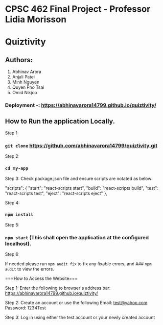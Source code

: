 # CPSC 462 Final Project - Professor Lidia Morisson 

# Quiztivity
## Authors:
1. Abhinav Arora 
2. Anjali Patel
3. Minh Nguyen 
4. Quyen Pho Tsai
5. Omid Nikjoo

### Deployment -: https://abhinavarora14799.github.io/quiztivity/

## How to Run the application Locally.

Step 1:
### `git clone` https://github.com/abhinavarora14799/quiztivity.git

Step 2:
### `cd my-app`

Step 3:
Check package.json file and ensure scripts are notated as below:

"scripts": {
    "start": "react-scripts start",
    "build": "react-scripts build",
    "test": "react-scripts test",
    "eject": "react-scripts eject"
  },

Step 4:
### `npm install`

Step 5:
### `npm start` (This shall open the application at the configured localhost).

Step 6:
 
If needed please run `npm audit fix` to fix any fixable errors, and ### `npm audit` to view the errors.


===How to Access the Website===

Step 1:
Enter the following to browser's address bar: https://abhinavarora14799.github.io/quiztivity/

Step 2:
Create an account or use the following
Email: test@yahoo.com
Password: 1234Test

Step 3:
Log in using either the test account or your newly created account



